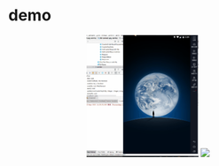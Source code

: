 # demo
<div display="inline" style="text-align:center">
  <img src="wechat.gif" width="40%"/>
  <img src="gucun.gif" width="40%"/>
</div>


